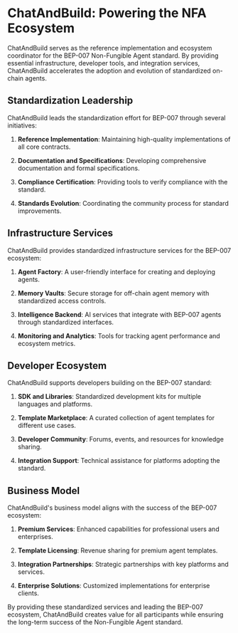 # ChatAndBuild: Powering the NFA Ecosystem

ChatAndBuild serves as the reference implementation and ecosystem coordinator for the BEP-007 Non-Fungible Agent standard. By providing essential infrastructure, developer tools, and integration services, ChatAndBuild accelerates the adoption and evolution of standardized on-chain agents.

## Standardization Leadership

ChatAndBuild leads the standardization effort for BEP-007 through several initiatives:

1. **Reference Implementation**: Maintaining high-quality implementations of all core contracts.

2. **Documentation and Specifications**: Developing comprehensive documentation and formal specifications.

3. **Compliance Certification**: Providing tools to verify compliance with the standard.

4. **Standards Evolution**: Coordinating the community process for standard improvements.

## Infrastructure Services

ChatAndBuild provides standardized infrastructure services for the BEP-007 ecosystem:

1. **Agent Factory**: A user-friendly interface for creating and deploying agents.

2. **Memory Vaults**: Secure storage for off-chain agent memory with standardized access controls.

3. **Intelligence Backend**: AI services that integrate with BEP-007 agents through standardized interfaces.

4. **Monitoring and Analytics**: Tools for tracking agent performance and ecosystem metrics.

## Developer Ecosystem

ChatAndBuild supports developers building on the BEP-007 standard:

1. **SDK and Libraries**: Standardized development kits for multiple languages and platforms.

2. **Template Marketplace**: A curated collection of agent templates for different use cases.

3. **Developer Community**: Forums, events, and resources for knowledge sharing.

4. **Integration Support**: Technical assistance for platforms adopting the standard.

## Business Model

ChatAndBuild's business model aligns with the success of the BEP-007 ecosystem:

1. **Premium Services**: Enhanced capabilities for professional users and enterprises.

2. **Template Licensing**: Revenue sharing for premium agent templates.

3. **Integration Partnerships**: Strategic partnerships with key platforms and services.

4. **Enterprise Solutions**: Customized implementations for enterprise clients.

By providing these standardized services and leading the BEP-007 ecosystem, ChatAndBuild creates value for all participants while ensuring the long-term success of the Non-Fungible Agent standard.
